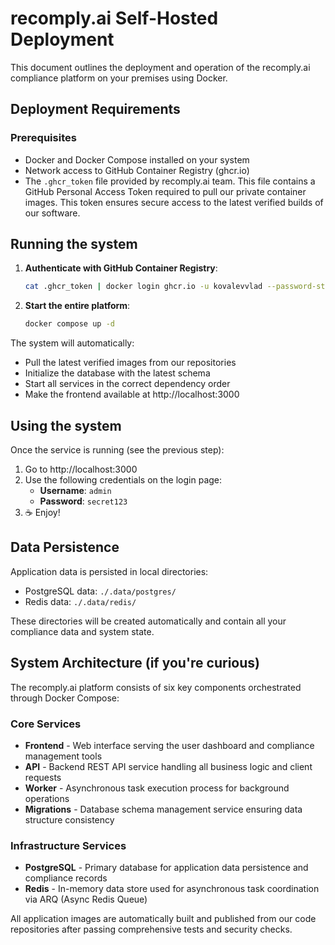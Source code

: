 # recomply.ai Self-Hosted Deployment

This document outlines the deployment and operation of the recomply.ai compliance platform on your premises using Docker.

## Deployment Requirements

### Prerequisites
- Docker and Docker Compose installed on your system
- Network access to GitHub Container Registry (ghcr.io)
- The `.ghcr_token` file provided by recomply.ai team. This file contains a GitHub Personal Access Token required to pull our private container images. This token ensures secure access to the latest verified builds of our software.

## Running the system

1. **Authenticate with GitHub Container Registry**:
   ```bash
   cat .ghcr_token | docker login ghcr.io -u kovalevvlad --password-stdin
   ```

2. **Start the entire platform**:
   ```bash
   docker compose up -d
   ```

The system will automatically:
- Pull the latest verified images from our repositories
- Initialize the database with the latest schema
- Start all services in the correct dependency order
- Make the frontend available at http://localhost:3000

## Using the system

Once the service is running (see the previous step):

1) Go to http://localhost:3000
2) Use the following credentials on the login page:
   - **Username**: `admin`
   - **Password**: `secret123`
3) ☕ Enjoy!

## Data Persistence

Application data is persisted in local directories:
- PostgreSQL data: `./.data/postgres/`
- Redis data: `./.data/redis/`

These directories will be created automatically and contain all your compliance data and system state.

## System Architecture (if you're curious)

The recomply.ai platform consists of six key components orchestrated through Docker Compose:

### Core Services

- **Frontend** - Web interface serving the user dashboard and compliance management tools
- **API** - Backend REST API service handling all business logic and client requests  
- **Worker** - Asynchronous task execution process for background operations
- **Migrations** - Database schema management service ensuring data structure consistency

### Infrastructure Services

- **PostgreSQL** - Primary database for application data persistence and compliance records
- **Redis** - In-memory data store used for asynchronous task coordination via ARQ (Async Redis Queue)

All application images are automatically built and published from our code repositories after passing comprehensive tests and security checks. 
